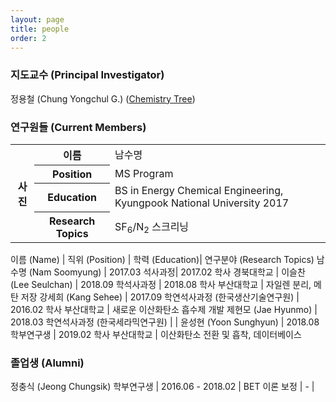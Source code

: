 ```yaml
---
layout: page
title: people
order: 2
---
```


<h3>지도교수 (Principal Investigator)</h3>
정용철 (Chung Yongchul G.) (<a href="http://academictree.org/chemistry/tree.php?pid=76509">Chemistry Tree</a>)

<h3>연구원들 (Current Members)</h3>

<table>
  <col>
  <col>
  <colgroup span="2"></colgroup>
  <thead>
  </thead>
  <tbody>
    <tr>
      <th rowspan="4" scope="rowgroup">사진</th>
      <th scope="row">이름</th>
      <td>남수명</td>
    </tr>
    <tr>
      <th scope="row">Position</th>
      <td>MS Program</td>
      </tr>
    <tr>
      <th scope="row">Education</th>
      <td>BS in Energy Chemical Engineering, Kyungpook National University 2017</td>
      </tr>
    <tr>
        <th scope="row">Research Topics</th>
        <td>SF<sub>6</sub>/N<sub>2</sub> 스크리닝</td>
        </tr>
  </tbody>
</table>

이름 (Name) | 직위 (Position)  | 학력 (Education)| 연구분야 (Research Topics)
남수명 (Nam Soomyung) | 2017.03 석사과정| 2017.02 학사 경북대학교 |
이슬찬 (Lee Seulchan) | 2018.09 학석사과정 | 2018.08 학사 부산대학교 | 자일렌 분리, 메탄 저장
강세희 (Kang Sehee) | 2017.09 학연석사과정 (한국생산기술연구원) | 2016.02 학사 부산대학교 | 새로운 이산화탄소 흡수제 개발
제현모 (Jae Hyunmo) | 2018.03 학연석사과정 (한국세라믹연구원) | |
윤성현 (Yoon Sunghyun) | 2018.08 학부연구생 | 2019.02 학사 부산대학교 | 이산화탄소 전환 및 흡착, 데이터베이스

<h3>졸업생 (Alumni) </h3>

정충식 (Jeong Chungsik)  학부연구생 | 2016.06 - 2018.02 | BET 이론 보정 | - |
